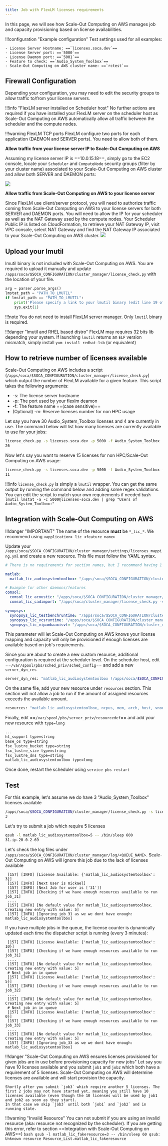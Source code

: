 ```yaml
---
title: Job with FlexLM licenses requirements
---
```


In this page, we will see how Scale-Out Computing on AWS manages job and capacity provisioning based on license availabilities.

!!!configuration "Example configuration"
    Test settings used for all examples:
    
    - License Server Hostname: ==`licenses.soca.dev`==
    - License Server port: ==`5000`==
    - License Daemon port: ==`5001`==
    - Feature to check: ==`Audio_System_Toolbox`==
    - Scale-Out Computing on AWS cluster name: ==`rctest`==



## Firewall Configuration
Depending your configuration, you may need to edit the security groups to allow traffic to/from your license servers.

!!!info "FlexLM server installed on Scheduler host"
    No further actions are required if you have installed your FlexLM server on the scheduler host as Scale-Out Computing on AWS automatically allow all traffic between the scheduler and the compute nodes.

!!!warning FlexLM TCP ports
    FlexLM configure two ports for each application (DAEMON and SERVER ports). You need to allow both of them.

**Allow traffic from your license server IP to Scale-Out Computing on AWS**

Assuming my license server IP is ==10.0.15.18==, simply go to the EC2 console, locate your `Scheduler` and `ComputeNode` security groups (filter by your cluster name) associated to your Scale-Out Computing on AWS cluster and allow both SERVER and DAEMON ports:

![](../imgs/flexlm-1.png)

**Allow traffic from Scale-Out Computing on AWS to your license server**

Since FlexLM use client/server protocol, you will need to authorize traffic coming from Scale-Out Computing on AWS to your license servers for both SERVER and DAEMON ports. You will need to allow the IP for your scheduler as well as the NAT Gateway used by the compute nodes.
Your Scheduler Public IP is listed on CloudFormation, to retrieve your NAT Gateway IP, visit VPC console, select NAT Gateway and find the NAT Gateway IP associated to your Scale-Out Computing on AWS cluster.
![](../imgs/flexlm-2.png)

## Upload your lmutil

lmutil binary is not included with Scale-Out Computing on AWS. You are required to upload it manually and update `/apps/soca/$SOCA_CONFIGURATION/cluster_manager/license_check.py` with the location of your file.

```python hl_lines="2"
arg = parser.parse_args()
lmstat_path = "PATH_TO_LMUTIL"
if lmstat_path == "PATH_TO_LMUTIL":
    print('Please specify a link to your lmutil binary (edit line 19 of this file')
    sys.exit(1)
```
!!!note 
    You do not need to install FlexLM server manager. Only `lmutil` binary is required.
    
!!!danger "lmutil and RHEL based distro" 
    FlexLM may requires 32 bits lib depending your system. If launching `lmutil` returns an `ELF` version mismatch, simply install `yum install redhat-lsb` (or equivalent)
    
    
## How to retrieve number of licenses available
Scale-Out Computing on AWS includes a script (`/apps/soca/$SOCA_CONFIGURATION/cluster_manager/license_check.py`) which output the number of FlexLM available for a given feature. This script takes the following arguments:
    
- -s: The license server hostname
- -p: The port used by your flexlm deamon
- -f: The feature name ==(case sensitive)==
- (Optional) -m: Reserve licenses number for non HPC usage
    
Let say you have 30 Audio_System_Toolbox licenses and 4 are currently in use. The command below will list how many licenses are currently available to use for your jobs:
```bash
license_check.py -s licenses.soca.dev -p 5000 -f Audio_System_Toolbox
26
```
Now let's say you want to reserve 15 licenses for non HPC/Scale-Out Computing on AWS usage:
```bash
license_check.py -s licenses.soca.dev -p 5000 -f Audio_System_Toolbox -m 15 
11
```

!!!info 
    `license_check.py` is simply a `lmutil` wrapper. You can get the same output by running the command below and adding some regex validations. You can edit the script to match your own requirements if needed
    ```bash
    lmutil lmstat -a -c 5000@licenses-soca.dev | grep "Users of Audio_System_Toolbox:"
    ```

## Integration with Scale-Out Computing on AWS

!!!danger "IMPORTANT"
    The name of the resource **must** be `*_lic_*`. We recommend using `<application>_lic_<feature_name>`

Update your `/apps/soca/$SOCA_CONFIGURATION/cluster_manager/settings/licenses_mapping.yml` and create a new resource. This file must follow the YAML syntax. 

```yaml hl_lines="4"
# There is no requirements for section names, but I recommend having 1 section = 1 application

matlab:
  matlab_lic_audiosystemtoolbox: "/apps/soca/$SOCA_CONFIGURATION/cluster_manager/license_check.py -s licenses.soca.dev -p 5000 -f Audio_System_Toolbox"

# Example for other daemons/features
comsol:
  comsol_lic_acoustic: "/apps/soca/$SOCA_CONFIGURATION/cluster_manager/license_check.py -s licenses.soca.dev -p 27718 -f ACOUSTICS"
  comsol_lic_cadimport: "/apps/soca/cluster_manager/license_check.py -s licenses.soca.dev -p 27718 -f CADIMPORT"

synopsys:
  synopsys_lic_testbenchruntime: "/apps/soca/$SOCA_CONFIGURATION/cluster_manager/license_check.py -s licenses.soca.dev -p 27020 -f VT_TestbenchRuntime"
  synopsys_lic_vcsruntime: "/apps/soca/$SOCA_CONFIGURATION/cluster_manager/license_check.py -s licenses.soca.dev -p 27020 -f VCSRuntime_Net"
  synopsys_lic_vipambaaxisvt: "/apps/soca/$SOCA_CONFIGURATION/cluster_manager/license_check.py -s licenses.soca.dev -p 27020 -f VIP-AMBA-AXI-SVT"
```

This parameter will let Scale-Out Computing on AWS knows your license mapping and capacity will only be provisioned if enough licenses are available based on job's requirements.
    
Since you are about to create a new custom resource, additional configuration is required at the scheduler level.
On the scheduler host, edit ==`/var/spool/pbs/sched_priv/sched_config`== and add a new `server_dyn_res`

```bash
server_dyn_res: "matlab_lic_audiosystemtoolbox !/apps/soca/$SOCA_CONFIGURATION/cluster_manager/license_check.py -s licenses.soca.dev -p 5000 -f Audio_System_Toolbox"
```

On the same file, add your new resource under `resources` section. This section will not allow a job to run if the amount of assigned resources exceeds the available amount.

```bash
resources: "matlab_lic_audiosystemtoolbox, ncpus, mem, arch, host, vnode, aoe, eoe, compute_node"
```

Finally, edit ==`/var/spool/pbs/server_priv/resourcedef`== and add your new resource with `type=long`

```bash hl_lines="7"
...
ht_support type=string
base_os type=string
fsx_lustre_bucket type=string
fsx_lustre_size type=string
fsx_lustre_dns type=string
matlab_lic_audiosystemtoolbox type=long
```

Once done, restart the scheduler using `service pbs restart`
 
## Test 

For this example, let's assume we do have 3 "Audio_System_Toolbox" licenses available
```bash
/apps/soca/$SOCA_CONFIGURATION/cluster_manager/license_check.py -s licenses.soca.dev -p 5000 -f Audio_System_Toolbox
3
```

Let's try to submit a job which require 5 licenses

```bash
qsub -l matlab_lic_audiosystemtoolbox=5 -- /bin/sleep 600
31.ip-20-0-2-69
```

Let's check the log files under `/apps/soca/$SOCA_CONFIGURATION/cluster_manager/log/<QUEUE_NAME>`. Scale-Out Computing on AWS will ignore this job due to the lack of licenses available

```text hl_lines="1 6 7"
 [157] [INFO] [License Available: {'matlab_lic_audiosystemtoolbox': 3}]
 [157] [INFO] [Next User is mickael]
 [157] [INFO] [Next Job for user is ['31']]
 [157] [INFO] [Checking if we have enough resources available to run job_31]
 ....
 [157] [INFO] [No default value for matlab_lic_audiosystemtoolbox. Creating new entry with value: 5]
 [157] [INFO] [Ignoring job_31 as we we dont have enough: matlab_lic_audiosystemtoolbox]
```

If you have multiple jobs in the queue, the license counter is dynamically updated each time the dispatcher script is running (every 3 minutes):
```text hl_lines="1 6 11"
 [157] [INFO] [License Available: {'matlab_lic_audiosystemtoolbox': 10}]
 [157] [INFO] [Checking if we have enough resources available to run job_31]
 ....
 [157] [INFO] [No default value for matlab_lic_audiosystemtoolbox. Creating new entry with value: 5]
 # Next job in in queue
 [157] [INFO] [License Available: {'matlab_lic_audiosystemtoolbox': 5}]
 [157] [INFO] [Checking if we have enough resources available to run job_32]
 ....
 [157] [INFO] [No default value for matlab_lic_audiosystemtoolbox. Creating new entry with value: 5]
 # Next job in in queue
 [157] [INFO] [License Available: {'matlab_lic_audiosystemtoolbox': 0}]
 [157] [INFO] [Checking if we have enough resources available to run job_33]
 ....
 [157] [INFO] [No default value for matlab_lic_audiosystemtoolbox. Creating new entry with value: 5]
 [157] [INFO] [Ignoring job_33 as we we dont have enough: matlab_lic_audiosystemtoolbox]
```

!!!danger "Scale-Out Computing on AWS ensures licenses provisioned for given jobs are in use before provisioning capacity for new jobs"
    Let say you have 10 licenses available and you submit `job1` and `job2` which both have a requirement of 5 licenses. Scale-Out Computing on AWS will determine licenses are available and will start provision the capacity. 
    
    Shortly after you submit `job3` which require another 5 licenses. The first 2 jobs may not have started yet, meaning you still have 10 licenses available (even though the 10 licenses will be used by job1 and job2 as soon as they start). 
    In that case we skip `job3` until both `job1` and `job2` and in running state.
    

!!!warning "Invalid Resource"
    You can not submit if you are using an invalid resource (aka: resource not recognized by the scheduler). If you are getting this error, refer to section ==Integration with Scale-Out Computing on AWS==)
    ```bash
    qsub -l matlab_lic_fakeresource=3 -- /bin/sleep 60
    qsub: Unknown resource Resource_List.matlab_lic_fakeresource
    ```